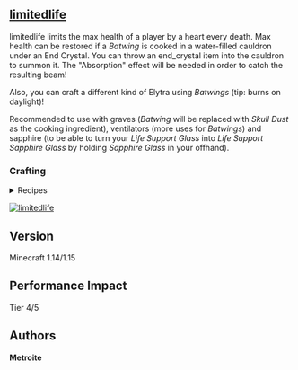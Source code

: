 ## [limitedlife](https://download.metroite.de/#/home?url=https://github.com/Metroite/datapacks/tree/1.14/limitedlife&rootDirectory=false)

limitedlife limits the max health of a player by a heart every death. Max health can be restored if a *Batwing* is cooked in a water-filled cauldron under an End Crystal. You can throw an end_crystal item into the cauldron to summon it. The "Absorption" effect will be needed in order to catch the resulting beam!

Also, you can craft a different kind of Elytra using *Batwings* (tip: burns on daylight)!

Recommended to use with graves (*Batwing* will be replaced with *Skull Dust* as the cooking ingredient), ventilators (more uses for *Batwings*) and sapphire (to be able to turn your *Life Support Glass* into *Life Support Sapphire Glass* by holding *Sapphire Glass* in your offhand).

### Crafting

<details>
<summary>Recipes</summary>
<br>

*M - Phantom Membrane*

*U - Bucket*

*B - Batwing (Bat Spawn Egg)*

**Batwing Suit:** (Recipe Book: Milk Bucket)
```
 M
BMB
BUB
```

</details>

<a href="https://download.metroite.de/#/home?url=https://github.com/Metroite/datapacks/tree/1.14/limitedlife&rootDirectory=false" rel="A crystal beam healing the player">![limitedlife](limitedlife.png?raw=true "A crystal beam healing the player")</a>

## Version

Minecraft 1.14/1.15

## Performance Impact

Tier 4/5

## Authors

**Metroite**
